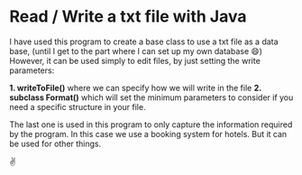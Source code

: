 # Read / Write a txt file with Java

I have used this program to create a base class to use a txt file as a data base,
(until I get to the part where I can set up my own database :smile:)
However, it can be used simply to edit files, by just setting the write parameters:

**1. writeToFile()** where we can specify how we will write in the file
**2. subclass Format()** which will set the minimum parameters to consider if you need a specific structure in your file.

The last one is used in this program to only capture the information required by the program. In this case we use a booking
system for hotels. But it can be used for other things.

:v:
